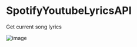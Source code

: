 # SpotifyYoutubeLyricsAPI
Get current song lyrics

![image](hhttps://s1.postimg.org/3sqccnqxa7/Screenshot_1.png)
